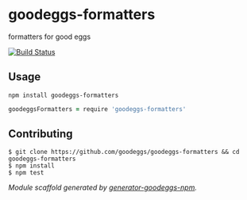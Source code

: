 # goodeggs-formatters

formatters for good eggs

[![Build Status](http://img.shields.io/travis/goodeggs/goodeggs-formatters.svg?style=flat-square)](https://travis-ci.org/goodeggs/goodeggs-formatters)


## Usage

```
npm install goodeggs-formatters
```

```coffeescript
goodeggsFormatters = require 'goodeggs-formatters'
```


## Contributing

```
$ git clone https://github.com/goodeggs/goodeggs-formatters && cd goodeggs-formatters
$ npm install
$ npm test
```

_Module scaffold generated by [generator-goodeggs-npm](https://github.com/goodeggs/generator-goodeggs-npm)._
